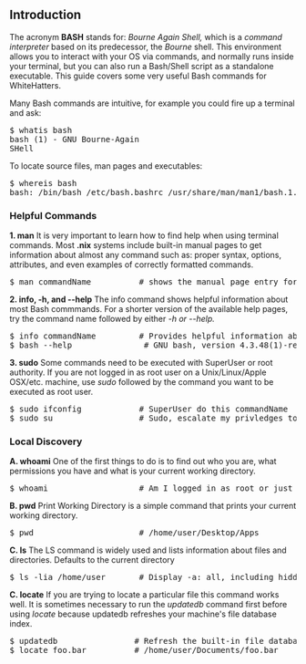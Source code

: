 ## Introduction
The acronym **BASH** stands for: *Bourne Again Shell,* which is a *command interpreter* based on its predecessor, the *Bourne* shell.  This environment allows you to interact with your OS via commands, and normally runs inside your terminal, but you can also run a Bash/Shell script as a standalone executable. This guide covers some very useful Bash commands for WhiteHatters. 

Many Bash commands are intuitive, for example you could fire up a terminal and ask:
	<pre>$ whatis bash <br>bash (1)    - GNU Bourne-Again SHell</pre>
To locate source files, man pages and executables:

<pre>$ whereis bash
bash: /bin/bash /etc/bash.bashrc /usr/share/man/man1/bash.1.gz</pre>



### Helpful Commands
**1. man** 
It is very important to learn how to find help when using terminal commands. Most **.nix**  systems include built-in manual pages to get information about almost any command such as: proper syntax, options, attributes, and even examples of correctly formatted commands.
<pre>$ man commandName			# shows the manual page entry for a given command</pre>

**2. info, -h, and --help** 
The info command shows helpful information about most Bash commmands. For a shorter version of the available help pages, try the command name followed by either *-h or --help.*
<pre>$ info commandName			# Provides helpful information about the command
$ bash --help				# GNU bash, version 4.3.48(1)-release-(x86_64-pc-linux-gnu)</pre>
**3. sudo** 
Some commands need to be executed with SuperUser or root authority. If you are not logged in as root user on a Unix/Linux/Apple OSX/etc. machine, use *sudo* followed by the command you want to be executed as root user.
<pre>$ sudo ifconfig			# SuperUser do this commandName
$ sudo su				   # Sudo, escalate my privledges to SuperUser </pre>

### Local Discovery
**A. whoami**
One of the first things to do is to find out who you are, what permissions you have and what is your current working directory.
<pre>$ whoami				    # Am I logged in as root or just another user?</pre>
 
**B. pwd**
Print Working Directory is a simple command that prints your current working directory.
<pre>$ pwd				        # /home/user/Desktop/Apps</pre>

**C. ls**
The LS command is widely used and lists information about files and directories. Defaults to the current directory
<pre>$ ls -lia /home/user		# Display -a: all, including hidden files/dirs in -l: long list format, -i: include inode index</pre>

**C. locate**
If you are trying to locate a particular file this command works well. It is sometimes necessary to run the *updatedb* command first before using *locate* because updatedb refreshes your machine's file database index.
<pre>$ updatedb				   # Refresh the built-in file database 
$ locate foo.bar		  # /home/user/Documents/foo.bar</pre>